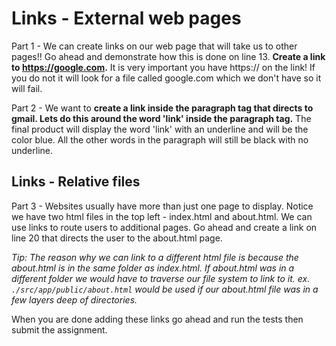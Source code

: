 # Links - External web pages
Part 1 - We can create links on our web page that will take us to other pages!! Go ahead and demonstrate how this is done on line 13. __Create a link to https://google.com.__ It is very important you have https:// on the link! If you do not it will look for a file called google.com which we don't have so it will fail.

Part 2 - We want to __create a link inside the paragraph tag that directs to gmail. Lets do this around the word 'link' inside the paragraph tag.__ The final product will display the word 'link' with an underline and will be the color blue. All the other words in the paragraph will still be black with no underline.


## Links - Relative files
Part 3 - Websites usually have more than just one page to display. Notice we have two html files in the top left - index.html and about.html. We can use links to route users to additional pages. Go ahead and create a link on line 20 that directs the user to the about.html page.

_Tip: The reason why we can link to a different html file is because the about.html is in the same folder as index.html. If about.html was in a different folder we would have to traverse our file system to link to it. ex. `./src/app/public/about.html` would be used if our about.html file was in a few layers deep of directories._

When you are done adding these links go ahead and run the tests then submit the assignment.